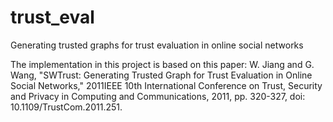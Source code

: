 # trust_eval
Generating trusted graphs for trust evaluation in online social networks

The implementation in this project is based on this paper: W. Jiang and G. Wang, "SWTrust: Generating Trusted Graph for Trust Evaluation in Online Social Networks," 2011IEEE 10th International Conference on Trust, Security and Privacy in Computing and Communications, 2011, pp. 320-327, doi: 10.1109/TrustCom.2011.251.
